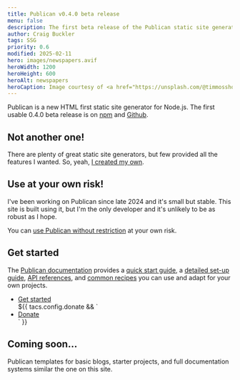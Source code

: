 ```yaml
---
title: Publican v0.4.0 beta release
menu: false
description: The first beta release of the Publican static site generator is now available for you to try.
author: Craig Buckler
tags: SSG
priority: 0.6
modified: 2025-02-11
hero: images/newspapers.avif
heroWidth: 1200
heroHeight: 600
heroAlt: newspapers
heroCaption: Image courtesy of <a href="https://unsplash.com/@timmossholder">Tim Mossholder</a>
---
```


Publican is a new HTML first static site generator for Node.js. The first usable 0.4.0 beta release is on [npm](https://www.npmjs.com/package/publican) and [Github](https://github.com/craigbuckler/publican).


## Not another one!

There are plenty of great static site generators, but few provided all the features I wanted. So, yeah, [I created my own](--ROOT--news/why-another-ssg).


## Use at your own risk!

I've been working on Publican since late 2024 and it's small but stable. This site is built using it, but I'm the only developer and it's unlikely to be as robust as I hope.

You can [use Publican without restriction](--ROOT--about/licence) at your own risk.


## Get started

The [Publican documentation](--ROOT--docs) provides a [quick start guide](--ROOT--docs/quickstart/concepts), a [detailed set-up guide](--ROOT--docs/setup/content), [API references](--ROOT--docs/reference/publican-options), and [common recipes](--ROOT--docs/recipe) you can use and adapt for your own projects.

<ul class="flexcenter">
  <li><a href="--ROOT--docs/quickstart/concepts" class="button">Get started</a></li>
  ${{ tacs.config.donate && `<li><a href="${ tacs.config.donate }" class="button">Donate</a></li>` }}
</ul>


## Coming soon...

Publican templates for basic blogs, starter projects, and full documentation systems similar the one on this site.
